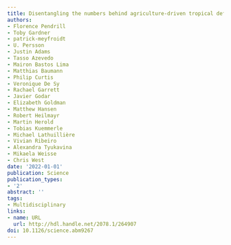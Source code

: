 ```yaml
---
title: Disentangling the numbers behind agriculture-driven tropical deforestation
authors:
- Florence Pendrill
- Toby Gardner
- patrick-meyfroidt
- U. Persson
- Justin Adams
- Tasso Azevedo
- Mairon Bastos Lima
- Matthias Baumann
- Philip Curtis
- Veronique De Sy
- Rachael Garrett
- Javier Godar
- Elizabeth Goldman
- Matthew Hansen
- Robert Heilmayr
- Martin Herold
- Tobias Kuemmerle
- Michael Lathuillière
- Vivian Ribeiro
- Alexandra Tyukavina
- Mikaela Weisse
- Chris West
date: '2022-01-01'
publication: Science
publication_types:
- '2'
abstract: ''
tags:
- Multidisciplinary
links:
- name: URL
  url: http://hdl.handle.net/2078.1/264907
doi: 10.1126/science.abm9267
---
```

